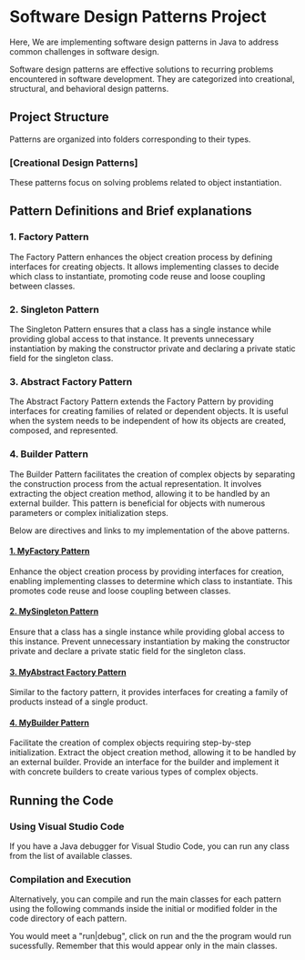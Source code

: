 # Software Design Patterns Project

Here, We are implementing software design patterns in Java to address common challenges in software design.

Software design patterns are effective solutions to recurring problems encountered in software development. They are categorized into creational, structural, and behavioral design patterns.

## Project Structure

Patterns are organized into folders corresponding to their types.

### [Creational Design Patterns]
These patterns focus on solving problems related to object instantiation.

## Pattern Definitions and Brief explanations

### 1. Factory Pattern
The Factory Pattern enhances the object creation process by defining interfaces for creating objects. It allows implementing classes to decide which class to instantiate, promoting code reuse and loose coupling between classes.

### 2. Singleton Pattern
The Singleton Pattern ensures that a class has a single instance while providing global access to that instance. It prevents unnecessary instantiation by making the constructor private and declaring a private static field for the singleton class.

### 3. Abstract Factory Pattern
The Abstract Factory Pattern extends the Factory Pattern by providing interfaces for creating families of related or dependent objects. It is useful when the system needs to be independent of how its objects are created, composed, and represented.

### 4. Builder Pattern
The Builder Pattern facilitates the creation of complex objects by separating the construction process from the actual representation. It involves extracting the object creation method, allowing it to be handled by an external builder. This pattern is beneficial for objects with numerous parameters or complex initialization steps.

Below are directives and links to my implementation of the above patterns.

#### [1. MyFactory Pattern](FOMUBAD_BORISTA_FONDI_20V2001/factory)
Enhance the object creation process by providing interfaces for creation, enabling implementing classes to determine which class to instantiate. This promotes code reuse and loose coupling between classes.

#### [2. MySingleton Pattern](FOMUBAD_BORISTA_FONDI_20V2001/singleton)
Ensure that a class has a single instance while providing global access to this instance. Prevent unnecessary instantiation by making the constructor private and declare a private static field for the singleton class.

#### [3. MyAbstract Factory Pattern](FOMUBAD_BORISTA_FONDI_20V2001/AbstractFactory)
Similar to the factory pattern, it provides interfaces for creating a family of products instead of a single product.

#### [4. MyBuilder Pattern](FOMUBAD_BORISTA_FONDI_20V2001/builder)
Facilitate the creation of complex objects requiring step-by-step initialization. Extract the object creation method, allowing it to be handled by an external builder. Provide an interface for the builder and implement it with concrete builders to create various types of complex objects.

## Running the Code

### Using Visual Studio Code

If you have a Java debugger for Visual Studio Code, you can run any class from the list of available classes.

### Compilation and Execution

Alternatively, you can compile and run the main classes for each pattern using the following commands inside the initial or modified folder in the code directory of each pattern.

You would meet a "run|debug", click on run and the the program would run sucessfully. Remember that this would appear only in the main classes. 

